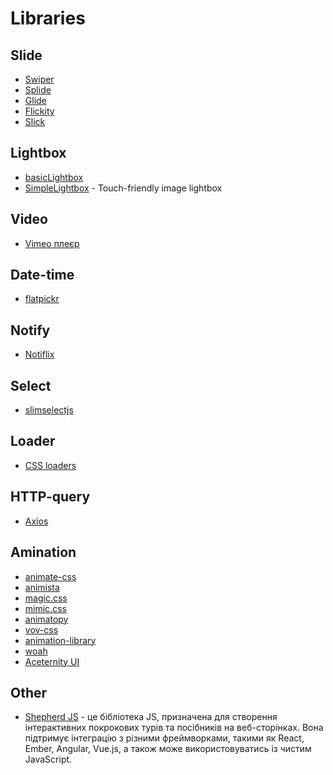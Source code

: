 # Libraries

## Slide

- [Swiper](https://swiperjs.com/)
- [Splide](https://splidejs.com/)
- [Glide](https://glidejs.com/)
- [Flickity](https://flickity.metafizzy.co/)
- [Slick](https://kenwheeler.github.io/slick/)

## Lightbox

- [basicLightbox](https://basiclightbox.electerious.com)
- [SimpleLightbox](https://simplelightbox.com/) - Touch-friendly image lightbox

## Video

- [Vimeo плеєр](https://github.com/vimeo/player.js/#vimeo-player-api)

## Date-time

- [flatpickr](https://flatpickr.js.org/)

## Notify

- [Notiflix](https://github.com/notiflix/Notiflix#readme)

## Select

- [slimselectjs](https://slimselectjs.com/)

## Loader

- [CSS loaders](https://cssloaders.github.io/)

## HTTP-query

- [Axios](https://axios-http.com/)

## Amination

- [animate-css](https://animate.style/)
- [animista](https://animista.net/)
- [magic.css](https://www.npmjs.com/package/magic.css?activeTab=readme)
- [mimic.css](https://erictreacy.github.io/mimic.css/)
- [animatopy](https://sarthology.github.io/Animatopy/)
- [vov-css](https://vaibhav111tandon.github.io/vov.css/)
- [animation-library](https://animation.kaustubhmenon.com/)
- [woah](https://www.joerezendes.com/projects/Woah.css/)
- [Aceternity UI](https://ui.aceternity.com/)

## Other

- [Shepherd JS](https://www.shepherdjs.dev/) - це бібліотека JS, призначена для створення інтерактивних покрокових турів та посібників на веб-сторінках.
 Вона підтримує інтеграцію з різними фреймворками, такими як React, Ember, Angular, Vue.js, а також може використовуватись із чистим JavaScript.

